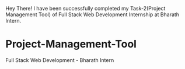 Hey There!
I have been successfully completed my Task-2(Project Management Tool) of Full Stack Web Development Internship at Bharath Intern.
# Project-Management-Tool
Full Stack Web Development - Bharath Intern
